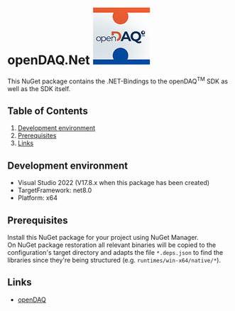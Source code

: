 # openDAQ.Net ![openDAQ](.\openDAQ-NuGet_128.png)

This NuGet package contains the .NET-Bindings to the openDAQ<sup>TM</sup> SDK as well as
the SDK itself.

## Table of Contents
1. [Development environment](#development-environment)
1. [Prerequisites](#prerequisites)
1. [Links](#links)


## Development environment
- Visual Studio 2022 (V17.8.x when this package has been created)
- TargetFramework: net8.0
- Platform: x64

## Prerequisites
Install this NuGet package for your project using NuGet Manager.  
On NuGet package restoration all relevant binaries will be copied to the configuration's
target directory and adapts the file `*.deps.json` to find the libraries since they're
being structured (e.g. `runtimes/win-x64/native/*`).

## Links
- [openDAQ](https://opendaq.com/)
